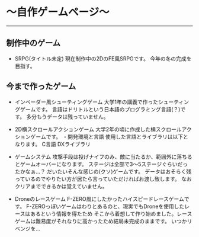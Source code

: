 # ～自作ゲームページ～
---

## 制作中のゲーム

- SRPG(タイトル未定)
現在制作中の2DのFE風SRPGです。
今年の冬の完成を目指す。

## 今まで作ったゲーム

- インベーダー風シューティングゲーム
  大学1年の講義で作ったシューティングゲームです。
  言語はドリトルという日本語のプログラミング言語(？)です。
  多分もうデータは残っていません。

- 2D横スクロールアクションゲーム
  大学2年の頃に作成した横スクロールアクションゲームです。
  ・開発環境と言語
  使用した言語とライブラリは以下となります。
   C言語
   DXライブラリ
- ゲームシステム
  攻撃手段は投げナイフのみ、敵に当たるか、範囲外に落ちるとゲームオーバーになります。
  ステージは全部で3～5ステージぐらいだったかなぁ...？
  だいたいそんな感じの(クソ)ゲームです。
  データはおそらく残っているのでやりたい方が居たら言っていただければお渡し致します。
  なおクリアまでできるかは覚えていません。

- Droneのレースゲーム
  F-ZERO風にしたかったハイスピードレースゲームです。
  F-ZEROっぽいゲームはわりとあるのと、現実でもDroneを使用したレースはあるという情報を得たため
  そこから着想して作り始めました。レースゲームは難易度がそれなりに高かったため結局未完成のままです。
  いつかリベンジを...
